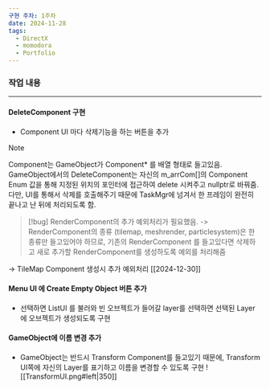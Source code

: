 ```yaml
---
구현 주차: 1주차
date: 2024-11-28
tags:
  - DirectX
  - momodora
  - Portfolio
---
```

### 작업 내용
---


#### DeleteComponent 구현
- Component UI 마다 삭제기능을 하는 버튼을 추가

>[!note]
>Component는 GameObject가 Component* 를 배열 형태로 들고있음. GameObject에서의 DeleteComponent는 자신의 m_arrCom[]의 Component Enum 값을 통해 지정된 위치의 포인터에 접근하여 delete 시켜주고 nullptr로 바꿔줌. 다만, UI를 통해서 삭제를 호출해주기 때문에 TaskMgr에 넘겨서 한 프레임이 완전히 끝나고 난 뒤에 처리되도록 함.



>[!bug]
>RenderComponent의 추가 예외처리가 필요했음.
>-> RenderComponent의 종류 (tilemap, meshrender, particlesystem)은 한 종류만 들고있어야 하므로, 기존의 RenderComponent 를 들고있다면 삭제하고 새로 추가할 RenderComponent를 생성하도록 예외를 처리해줌

-> TileMap Component 생성시 추가 예외처리 [[2024-12-30]]



#### Menu UI 에 Create Empty Object 버튼 추가
- 선택하면 ListUI 를 불러와 빈 오브젝트가 들어갈 layer를 선택하면 선택된 Layer에 오브젝트가 생성되도록 구현


#### GameObject에 이름 변경 추가
- GameObject는 반드시 Transform Component를 들고있기 때문에, Transform UI쪽에 자신의 Layer를 표기하고 이름을 변경할 수 있도록 구현
![[TransformUI.png#left|350]]





